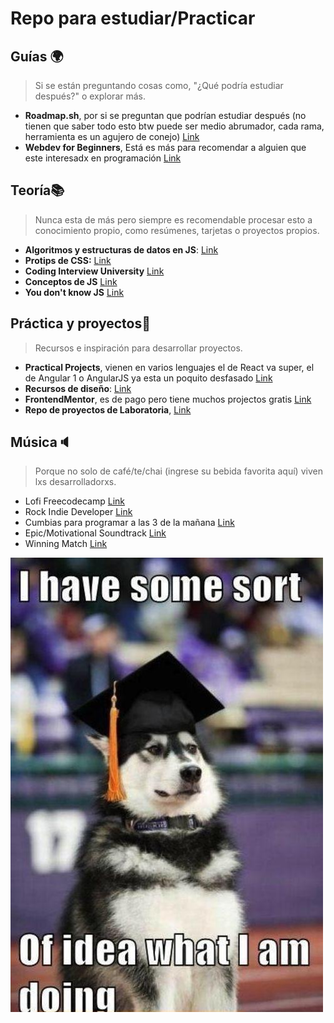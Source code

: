 # Repo para estudiar/Practicar
## Guías 🌍
>Si se están preguntando cosas como, "¿Qué podría estudiar después?" o explorar más.

 -  **Roadmap.sh**, por si se preguntan que podrían estudiar después (no tienen que saber todo esto btw puede ser medio abrumador, cada
   rama, herramienta es un agujero de conejo)
   [Link](https://github.com/kamranahmedse/developer-roadmap)
   - **Webdev for Beginners**, Está es más para recomendar a alguien que este interesadx en programación
   [Link](https://github.com/microsoft/Web-Dev-For-Beginners)

 ## Teoría📚
> Nunca esta de más pero siempre es recomendable procesar esto a conocimiento propio, como resúmenes, tarjetas o proyectos propios.
 - **Algoritmos y estructuras de datos en JS**: [Link](Algoritmos%20y%20Estructuras%20de%20Datos%20en%20JavaScript)
 -  **Protips de CSS:** [Link](https://github.com/AllThingsSmitty/css-protips)
 - **Coding Interview University** [Link](https://github.com/jwasham/coding-interview-university)
 - **Conceptos de JS** [Link](https://github.com/adonismendozaperez/33-js-conceptos)
 - **You don't know JS** [Link](https://github.com/getify/You-Dont-Know-JS)
## Práctica y proyectos🚧
>Recursos e inspiración para desarrollar proyectos.
 - **Practical Projects**, vienen en varios lenguajes el de React va super, el de Angular 1 o AngularJS ya esta un poquito desfasado [Link](https://github.com/practical-tutorials/project-based-learning#javascript) 
 - **Recursos de diseño**: [Link](https://github.com/bradtraversy/design-resources-for-developers)
 - **FrontendMentor**, es de pago pero tiene muchos projectos gratis [Link](https://www.frontendmentor.io/)
 - **Repo de proyectos de Laboratoria**, [Link](https://github.com/Laboratoria/bootcamp/tree/main/projects)
## Música🔈
> Porque no solo de café/te/chai (ingrese su bebida favorita aquí) viven lxs desarrolladorxs.
- Lofi Freecodecamp [Link](https://coderadio.freecodecamp.org/)
- Rock Indie Developer [Link](https://open.spotify.com/playlist/0QYfKnKaK0BLrMwcMcr9Ab?si=5634eab0d5424ce3)
- Cumbias para programar a las 3 de la mañana [Link](https://open.spotify.com/playlist/6o9NuIhqvYKU4lfNww2uZb)
- Epic/Motivational Soundtrack [Link](https://www.youtube.com/watch?v=_oGEhRZkwcg)
- Winning Match [Link](https://www.youtube.com/watch?v=aBKdQ0pydjs)

![Perritu](perritu.jpg)

